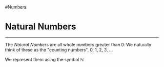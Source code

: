 #Numbers
# Natural Numbers
---

The _Natural Numbers_ are all whole numbers greater than 0. We naturally think of these as the "counting numbers", 0, 1, 2, 3, ...

We represent them using the symbol $\mathbb{N}$

